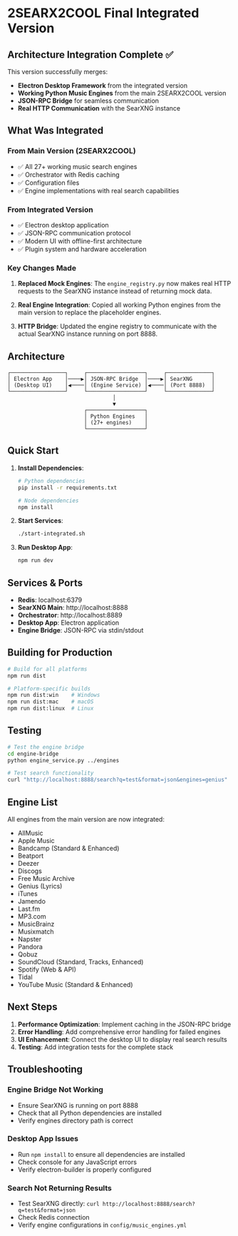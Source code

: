 # 2SEARX2COOL Final Integrated Version

## Architecture Integration Complete ✅

This version successfully merges:
- **Electron Desktop Framework** from the integrated version
- **Working Python Music Engines** from the main 2SEARX2COOL version  
- **JSON-RPC Bridge** for seamless communication
- **Real HTTP Communication** with the SearXNG instance

## What Was Integrated

### From Main Version (2SEARX2COOL)
- ✅ All 27+ working music search engines
- ✅ Orchestrator with Redis caching
- ✅ Configuration files
- ✅ Engine implementations with real search capabilities

### From Integrated Version
- ✅ Electron desktop application
- ✅ JSON-RPC communication protocol
- ✅ Modern UI with offline-first architecture
- ✅ Plugin system and hardware acceleration

### Key Changes Made

1. **Replaced Mock Engines**: The `engine_registry.py` now makes real HTTP requests to the SearXNG instance instead of returning mock data.

2. **Real Engine Integration**: Copied all working Python engines from the main version to replace the placeholder engines.

3. **HTTP Bridge**: Updated the engine registry to communicate with the actual SearXNG instance running on port 8888.

## Architecture

```
┌─────────────────┐     ┌──────────────────┐     ┌──────────────┐
│ Electron App    │────▶│ JSON-RPC Bridge  │────▶│ SearXNG      │
│ (Desktop UI)    │◀────│ (Engine Service) │◀────│ (Port 8888)  │
└─────────────────┘     └──────────────────┘     └──────────────┘
                                 │
                                 ▼
                        ┌──────────────────┐
                        │ Python Engines   │
                        │ (27+ engines)    │
                        └──────────────────┘
```

## Quick Start

1. **Install Dependencies**:
   ```bash
   # Python dependencies
   pip install -r requirements.txt
   
   # Node dependencies
   npm install
   ```

2. **Start Services**:
   ```bash
   ./start-integrated.sh
   ```

3. **Run Desktop App**:
   ```bash
   npm run dev
   ```

## Services & Ports

- **Redis**: localhost:6379
- **SearXNG Main**: http://localhost:8888
- **Orchestrator**: http://localhost:8889  
- **Desktop App**: Electron application
- **Engine Bridge**: JSON-RPC via stdin/stdout

## Building for Production

```bash
# Build for all platforms
npm run dist

# Platform-specific builds
npm run dist:win    # Windows
npm run dist:mac    # macOS
npm run dist:linux  # Linux
```

## Testing

```bash
# Test the engine bridge
cd engine-bridge
python engine_service.py ../engines

# Test search functionality
curl "http://localhost:8888/search?q=test&format=json&engines=genius"
```

## Engine List

All engines from the main version are now integrated:
- AllMusic
- Apple Music  
- Bandcamp (Standard & Enhanced)
- Beatport
- Deezer
- Discogs
- Free Music Archive
- Genius (Lyrics)
- iTunes
- Jamendo
- Last.fm
- MP3.com
- MusicBrainz
- Musixmatch
- Napster
- Pandora
- Qobuz
- SoundCloud (Standard, Tracks, Enhanced)
- Spotify (Web & API)
- Tidal
- YouTube Music (Standard & Enhanced)

## Next Steps

1. **Performance Optimization**: Implement caching in the JSON-RPC bridge
2. **Error Handling**: Add comprehensive error handling for failed engines
3. **UI Enhancement**: Connect the desktop UI to display real search results
4. **Testing**: Add integration tests for the complete stack

## Troubleshooting

### Engine Bridge Not Working
- Ensure SearXNG is running on port 8888
- Check that all Python dependencies are installed
- Verify engines directory path is correct

### Desktop App Issues
- Run `npm install` to ensure all dependencies are installed
- Check console for any JavaScript errors
- Verify electron-builder is properly configured

### Search Not Returning Results
- Test SearXNG directly: `curl http://localhost:8888/search?q=test&format=json`
- Check Redis connection
- Verify engine configurations in `config/music_engines.yml`